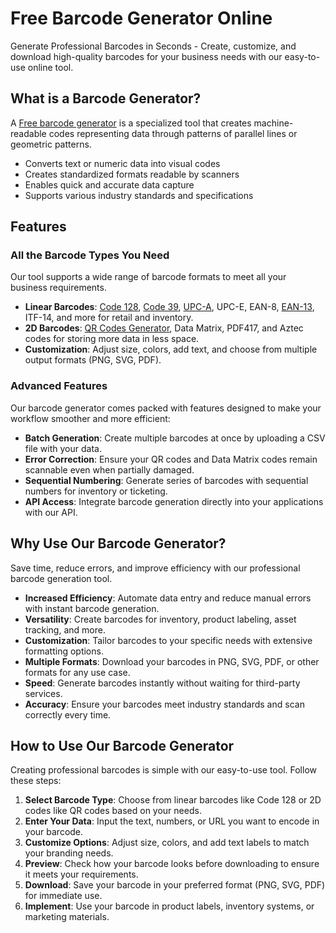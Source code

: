 # Free Barcode Generator Online

Generate Professional Barcodes in Seconds - Create, customize, and download high-quality barcodes for your business needs with our easy-to-use online tool.

## What is a Barcode Generator?

A [Free barcode generator](https://morsecodegenerator.org/barcode-generator) is a specialized tool that creates machine-readable codes representing data through patterns of parallel lines or geometric patterns.

- Converts text or numeric data into visual codes
- Creates standardized formats readable by scanners
- Enables quick and accurate data capture
- Supports various industry standards and specifications

## Features

### All the Barcode Types You Need

Our tool supports a wide range of barcode formats to meet all your business requirements.

- **Linear Barcodes**: [Code 128](https://morsecodegenerator.org/barcode-generator/code128), [Code 39](https://morsecodegenerator.org/barcode-generator/code39), [UPC-A](https://morsecodegenerator.org/barcode-generator/upc), UPC-E, EAN-8, [EAN-13](https://morsecodegenerator.org/barcode-generator/ean13), ITF-14, and more for retail and inventory.
- **2D Barcodes**: [QR Codes Generator](https://morsecodegenerator.org/qr-code-generator), Data Matrix, PDF417, and Aztec codes for storing more data in less space.
- **Customization**: Adjust size, colors, add text, and choose from multiple output formats (PNG, SVG, PDF).

### Advanced Features

Our barcode generator comes packed with features designed to make your workflow smoother and more efficient:

- **Batch Generation**: Create multiple barcodes at once by uploading a CSV file with your data.
- **Error Correction**: Ensure your QR codes and Data Matrix codes remain scannable even when partially damaged.
- **Sequential Numbering**: Generate series of barcodes with sequential numbers for inventory or ticketing.
- **API Access**: Integrate barcode generation directly into your applications with our API.

## Why Use Our Barcode Generator?

Save time, reduce errors, and improve efficiency with our professional barcode generation tool.

- **Increased Efficiency**: Automate data entry and reduce manual errors with instant barcode generation.
- **Versatility**: Create barcodes for inventory, product labeling, asset tracking, and more.
- **Customization**: Tailor barcodes to your specific needs with extensive formatting options.
- **Multiple Formats**: Download your barcodes in PNG, SVG, PDF, or other formats for any use case.
- **Speed**: Generate barcodes instantly without waiting for third-party services.
- **Accuracy**: Ensure your barcodes meet industry standards and scan correctly every time.

## How to Use Our Barcode Generator

Creating professional barcodes is simple with our easy-to-use tool. Follow these steps:

1. **Select Barcode Type**: Choose from linear barcodes like Code 128 or 2D codes like QR codes based on your needs.
2. **Enter Your Data**: Input the text, numbers, or URL you want to encode in your barcode.
3. **Customize Options**: Adjust size, colors, and add text labels to match your branding needs.
4. **Preview**: Check how your barcode looks before downloading to ensure it meets your requirements.
5. **Download**: Save your barcode in your preferred format (PNG, SVG, PDF) for immediate use.
6. **Implement**: Use your barcode in product labels, inventory systems, or marketing materials.

